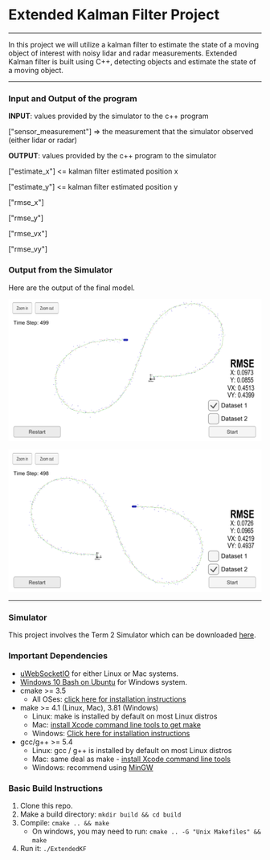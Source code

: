# Extended Kalman Filter Project
---
In this project we will utilize a kalman filter to estimate the state of a moving object of interest with noisy lidar and radar measurements. Extended Kalman filter is built using C++, detecting objects and estimate the state of a moving object. 

[//]: # (Image References)

[image1]: ./images/output1.png "Output"
[image2]: ./images/output2.png "Output"

---
### Input and Output of the program
**INPUT**: values provided by the simulator to the c++ program

["sensor_measurement"] => the measurement that the simulator observed (either lidar or radar)


**OUTPUT**: values provided by the c++ program to the simulator

["estimate_x"] <= kalman filter estimated position x

["estimate_y"] <= kalman filter estimated position y

["rmse_x"]

["rmse_y"]

["rmse_vx"]

["rmse_vy"]

### Output from the Simulator
Here are the output of the final model.

![alt text][image1]

![alt text][image2]


---
### Simulator
This project involves the Term 2 Simulator which can be downloaded [here](https://github.com/udacity/self-driving-car-sim/releases).
### Important Dependencies
* [uWebSocketIO](https://github.com/uWebSockets/uWebSockets) for either Linux or Mac systems.
* [Windows 10 Bash on Ubuntu](https://www.howtogeek.com/249966/how-to-install-and-use-the-linux-bash-shell-on-windows-10/) for Windows system.
* cmake >= 3.5
  * All OSes: [click here for installation instructions](https://cmake.org/install/)
* make >= 4.1 (Linux, Mac), 3.81 (Windows)
  * Linux: make is installed by default on most Linux distros
  * Mac: [install Xcode command line tools to get make](https://developer.apple.com/xcode/features/)
  * Windows: [Click here for installation instructions](http://gnuwin32.sourceforge.net/packages/make.htm)
* gcc/g++ >= 5.4
  * Linux: gcc / g++ is installed by default on most Linux distros
  * Mac: same deal as make - [install Xcode command line tools](https://developer.apple.com/xcode/features/)
  * Windows: recommend using [MinGW](http://www.mingw.org/)

### Basic Build Instructions

1. Clone this repo.
2. Make a build directory: `mkdir build && cd build`
3. Compile: `cmake .. && make`
   * On windows, you may need to run: `cmake .. -G "Unix Makefiles" && make`
4. Run it: `./ExtendedKF `
